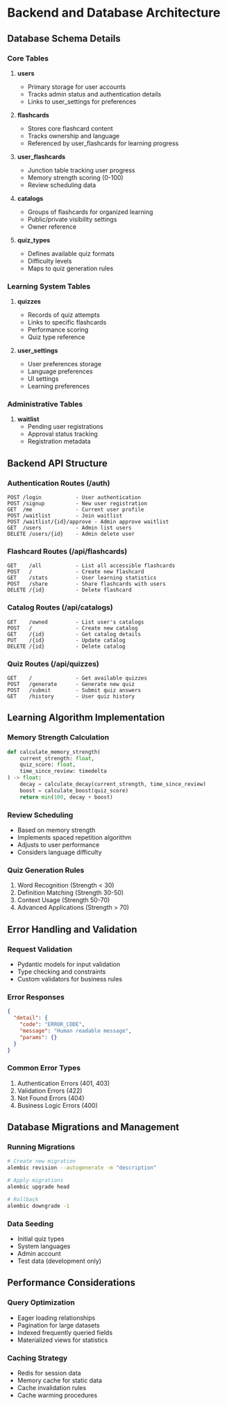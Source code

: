# Backend and Database Architecture

## Database Schema Details

### Core Tables

1. **users**
   - Primary storage for user accounts
   - Tracks admin status and authentication details
   - Links to user_settings for preferences

2. **flashcards**
   - Stores core flashcard content
   - Tracks ownership and language
   - Referenced by user_flashcards for learning progress

3. **user_flashcards**
   - Junction table tracking user progress
   - Memory strength scoring (0-100)
   - Review scheduling data

4. **catalogs**
   - Groups of flashcards for organized learning
   - Public/private visibility settings
   - Owner reference

5. **quiz_types**
   - Defines available quiz formats
   - Difficulty levels
   - Maps to quiz generation rules

### Learning System Tables

1. **quizzes**
   - Records of quiz attempts
   - Links to specific flashcards
   - Performance scoring
   - Quiz type reference

2. **user_settings**
   - User preferences storage
   - Language preferences
   - UI settings
   - Learning preferences

### Administrative Tables

1. **waitlist**
   - Pending user registrations
   - Approval status tracking
   - Registration metadata

## Backend API Structure

### Authentication Routes (/auth)
```
POST /login           - User authentication
POST /signup          - New user registration
GET  /me              - Current user profile
POST /waitlist        - Join waitlist
POST /waitlist/{id}/approve - Admin approve waitlist
GET  /users           - Admin list users
DELETE /users/{id}    - Admin delete user
```

### Flashcard Routes (/api/flashcards)
```
GET    /all           - List all accessible flashcards
POST   /              - Create new flashcard
GET    /stats         - User learning statistics
POST   /share         - Share flashcards with users
DELETE /{id}          - Delete flashcard
```

### Catalog Routes (/api/catalogs)
```
GET    /owned         - List user's catalogs
POST   /              - Create new catalog
GET    /{id}          - Get catalog details
PUT    /{id}          - Update catalog
DELETE /{id}          - Delete catalog
```

### Quiz Routes (/api/quizzes)
```
GET    /              - Get available quizzes
POST   /generate      - Generate new quiz
POST   /submit        - Submit quiz answers
GET    /history       - User quiz history
```

## Learning Algorithm Implementation

### Memory Strength Calculation
```python
def calculate_memory_strength(
    current_strength: float,
    quiz_score: float,
    time_since_review: timedelta
) -> float:
    decay = calculate_decay(current_strength, time_since_review)
    boost = calculate_boost(quiz_score)
    return min(100, decay + boost)
```

### Review Scheduling
- Based on memory strength
- Implements spaced repetition algorithm
- Adjusts to user performance
- Considers language difficulty

### Quiz Generation Rules
1. Word Recognition (Strength < 30)
2. Definition Matching (Strength 30-50)
3. Context Usage (Strength 50-70)
4. Advanced Applications (Strength > 70)

## Error Handling and Validation

### Request Validation
- Pydantic models for input validation
- Type checking and constraints
- Custom validators for business rules

### Error Responses
```json
{
  "detail": {
    "code": "ERROR_CODE",
    "message": "Human readable message",
    "params": {}
  }
}
```

### Common Error Types
1. Authentication Errors (401, 403)
2. Validation Errors (422)
3. Not Found Errors (404)
4. Business Logic Errors (400)

## Database Migrations and Management

### Running Migrations
```bash
# Create new migration
alembic revision --autogenerate -m "description"

# Apply migrations
alembic upgrade head

# Rollback
alembic downgrade -1
```

### Data Seeding
- Initial quiz types
- System languages
- Admin account
- Test data (development only)

## Performance Considerations

### Query Optimization
- Eager loading relationships
- Pagination for large datasets
- Indexed frequently queried fields
- Materialized views for statistics

### Caching Strategy
- Redis for session data
- Memory cache for static data
- Cache invalidation rules
- Cache warming procedures